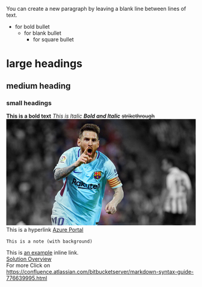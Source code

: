 You can create a new paragraph by leaving a blank line between lines of text.
* for bold bullet
  * for blank bullet
    * for square bullet
# large headings
## medium heading
### small headings
**This is a bold text** _This is Italic_ **_Bold and Italic_** ~~strikethrough~~
<img src="Images/2017-11-08_23-33-12.jpg"/>  
This is a hyperlink <a href="https://portal.azure.com">Azure Portal</a> 

````  
This is a note (with background)
````
This is [an example](http://www.example.com/) inline link.</br>
[Solution Overview](solution-overview)</br>
For more Click on https://confluence.atlassian.com/bitbucketserver/markdown-syntax-guide-776639995.html
